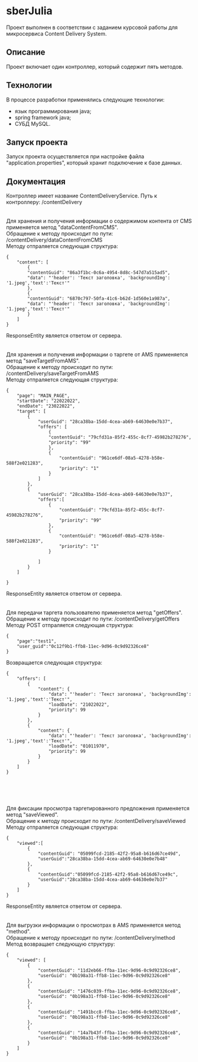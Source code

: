 # sberJulia
Проект выполнен в соответствии с заданием курсовой работы для микросервиса Content Delivery System.<br/>
## Описание
Проект включает один контроллер, который содержит пять методов. <br/>
## Технологии 
В процессе разработки применялись следующие технологии:<br/>
- язык программирования java;<br/>
- spring framework java;<br/>
- СУБД MySQL.<br/>
## Запуск проекта
Запуск проекта осуществляется при настройке файла "application.properties", который хранит подключение к базе данных. <br/>
## Документация
Контроллер имеет название ContentDeliveryService. Путь к контроллеру: /contentDelivery <br/><br/><br/>
Для хранения и получения информации о содержимом контента от CMS применяется метод "dataContentFromCMS". <br/>
Обращение к методу происходит по пути: /contentDelivery/dataContentFromCMS <br/>
Методу отпраляется следующая структура:
```
{
    "content": [
        {
        "contentGuid": "86a3f1bc-0c6a-4954-8d8c-547d7a515ad5",
        "data": "'header': 'Текст заголовка', 'backgroundImg': '1.jpeg','text':'Текст'"
        },
        {
        "contentGuid": "6870c797-50fa-41c6-b62d-1d560e1a987a",
        "data": "'header': 'Текст заголовка', 'backgroundImg': '1.jpeg','text':'Текст'"
        }
    ]
}
```
ResponseEntity является ответом от сервера. <br/><br/><br/>
Для хранения и получения информации о таргете от AMS применяется метод "saveTargetFromAMS". <br/>
Обращение к методу происходит по пути: /contentDelivery/saveTargetFromAMS <br/>
Методу отпраляется следующая структура:
```
{
    "page": "MAIN_PAGE",
    "startDate": "22022022",
    "endDate": "23022022",
    "target": [
        {
            "userGuid": "28ca38ba-15dd-4cea-ab69-64630e0e7b37",
            "offers": [
                {
                "contentGuid": "79cfd31a-85f2-455c-8cf7-45982b278276",
                "priority": "99"
                },
                {
                    "contentGuid": "961ce6df-08a5-4278-b58e-588f2e021283",
                    "priority": "1"
                }
            ]
        },
        {
            "userGuid": "28ca38ba-15dd-4cea-ab69-64630e0e7b37",
            "offers":[
                {
                    "contentGuid": "79cfd31a-85f2-455c-8cf7-45982b278276",
                    "priority": "99"
                },
                {
                    "contentGuid": "961ce6df-08a5-4278-b58e-588f2e021283",
                    "priority": "1"
                }

            ]
        }
    ]

}
```
ResponseEntity является ответом от сервера. <br/><br/><br/>
Для передачи таргета пользователю применяется метод "getOffers". <br/>
Обращение к методу происходит по пути: /contentDelivery/getOffers <br/>
Методу POST отпраляется следующая структура:
```
{
    "page":"test1",
    "user_guid":"0c12f9b1-ffb8-11ec-9d96-0c9d92326ce8"
}
```
Возвращается следующая структура:
```
{
    "offers": [
        {
            "content": {
                "data": "'header': 'Текст заголовка', 'backgroundImg': '1.jpeg','text':'Текст'",
                "loadDate": "21022022",
                "priority": 99
            }
        },
        {
            "content": {
                "data": "'header': 'Текст заголовка', 'backgroundImg': '1.jpeg','text':'Текст'",
                "loadDate": "01011970",
                "priority": 99
            }
        }
    ]
}
```
<br/><br/><br/><br/>
Для фиксации просмотра таргетированного предложения применяется метод "saveViewed".<br/>
Обращение к методу происходит по пути: /contentDelivery/saveViewed <br/>
Методу отпраляется следующая структура:
```
{
    "viewed":[
        {
            "contentGuid": "05099fcd-2185-42f2-95a8-b616d67ce49d",
            "userGuid":"28ca38ba-15dd-4cea-ab69-64630e0e7b48"
        },
        {
            "contentGuid":"05099fcd-2185-42f2-95a8-b616d67ce49c",
            "userGuid":"28ca38ba-15dd-4cea-ab69-64630e0e7b37"
        }
    ]
}
```
ResponseEntity является ответом от сервера. <br/><br/><br/>
Для выгрузки информации о просмотрах в AMS применяется метод "method". <br/>
Обращение к методу происходит по пути: /contentDelivery/method <br/>
Метод возвращает следующую структуру:
```
{
    "viewed": [
        {
            "contentGuid": "11d2eb66-ffba-11ec-9d96-0c9d92326ce8",
            "userGuid": "0b198a31-ffb8-11ec-9d96-0c9d92326ce8"
        },
        {
            "contentGuid": "1476c039-ffba-11ec-9d96-0c9d92326ce8",
            "userGuid": "0b198a31-ffb8-11ec-9d96-0c9d92326ce8"
        },
        {
            "contentGuid": "1491bcc8-ffba-11ec-9d96-0c9d92326ce8",
            "userGuid": "0b198a31-ffb8-11ec-9d96-0c9d92326ce8"
        },
        {
            "contentGuid": "14a7b43f-ffba-11ec-9d96-0c9d92326ce8",
            "userGuid": "0b198a31-ffb8-11ec-9d96-0c9d92326ce8"
        }
    ]
}
```


